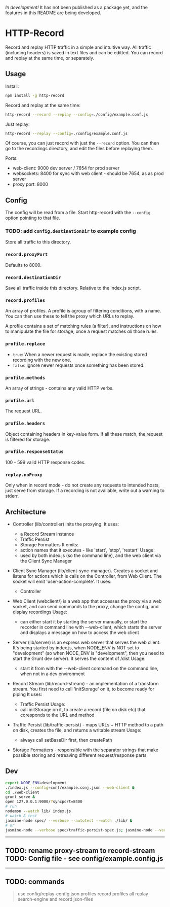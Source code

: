 *In development!* It has not been published as a package yet, and the features in this README are being developed.

HTTP-Record
===========

Record and replay HTTP traffic in a simple and intuitive 
way. All traffic (including headers) is saved in text files and can be 
editted. You can record and replay at the same time, or separately.


Usage
-----

Install:
  ```bash
  npm install -g http-record
  ```

Record and replay at the same time:
  ```bash
  http-record --record --replay --config=./config/example.conf.js
  ```

Just replay:
  ```bash
  http-record --replay --config=./config/example.conf.js
  ```

Of course, you can just record with just the `--record` option. You can then go 
to the recordings directory, and edit the files before replaying them.

Ports:
  - web-client: 9000 dev server / 7654 for prod server
  - websockets: 8400 for sync with web client - should be 7654, as as prod server
  - proxy port: 8000




Config
------

The config will be read from a file. Start http-record with the `--config` option
pointing to that file.

### TODO: add `config.destinationDir` to example config
Store all traffic to this directory.

### `record.proxyPort`
Defaults to 8000.

### `record.destinationDir`
Save all traffic inside this directory. Relative to the index.js script.

### `record.profiles`
An array of profiles. A profile is agroup of filtering conditions, with a name. You
can then use these to tell the proxy which URLs to replay.

A profile contains a set of matching rules (a filter), and instructions on how to manipulate
the file for storage, once a request matches *all* those rules.

### `profile.replace`
+ `true`: When a newer request is made, replace the existing stored recording with the new one.
+ `false`: ignore newer requests once something has been stored.

### `profile.methods`
An array of strings - contains any valid HTTP verbs.

### `profile.url`
The request URL.

### `profile.headers`
Object containing headers in key-value form. If all these match, the request is filtered
for storage.

### `profile.responseStatus`
100 - 599 valid HTTP response codes.


### `replay.noProxy`
Only when in record mode - do not create any requests to intended hosts, just serve from
storage. If a recording is not available, write out a warning to stderr.


Architecture
------------

- Controller (lib/controller) inits the proxying.
  It uses:
    - a Record Stream instance
    - Traffic Persist
    - Storage Formatters
  It emits:
    - action names that it executes - like 'start', 'stop', 'restart'
  Usage:
    - used by both index.js (so the command line), and the web client via the Client Sync Manager

- Client Sync Manager (lib/client-sync-manager). Creates a socket and listens for actions which is calls on the Controller,
  from Web Client. The socket will emit 'user-action-complete'.
  It uses:
    - Controller

- Web Client (webclient/) is a web app that accesses the proxy via a web socket, and can send commands to the proxy, change 
  the config, and display recordings
  Usage:
    - can either start it by starting the server manually, or start the recorder in command line with --web-client, which
    starts the server and displays a message on how to access the web client

- Server (lib/server) is an express web server that serves the web client. It's being started by index.js, when NODE_ENV is
  NOT set to "development" (so when NODE_ENV is "development", then you need to start the Grunt dev server). It serves the
  content of /dist
  Usage:
    - start it from with the --web-client command on the command line, when not in a dev environment

- Record Stream (lib/record-stream) - an implementation of a transform stream. You first need to call 'initStorage' on it, to become ready for
  piping
  It uses:
    - Traffic Persist
  Usage:
    - call initStorage on it, to create a record (file on disk etc) that coresponds to the URL and method

- Traffic Persist (lib/traffic-persist) - maps URLs + HTTP method to a path on disk, creates the file, and returns a writable stream
  Usage:
    - always call setBaseDir first, then createPath

- Storage Formatters - responsible with the separator strings that make possible storing and retreaving different request/response
  parts
  

Dev
---
  ```bash
  export NODE_ENV=development
  ./index.js --config=conf/example.conj.json --web-client &
  cd ./web-client
  grunt serve &
  open 127.0.0.1:9000/?syncport=8400 
  # run
  nodemon --watch lib/ index.js
  # watch & test
  jasmine-node spec/ --verbose --autotest --watch ./lib/ &
  # or
  jasmine-node --verbose spec/traffic-persist-spec.js; jasmine-node --verbose spec/proxy-stream-spec.js
  ```


---
TODO: rename proxy-stream to record-stream
TODO: Config file - see config/example.config.js
---

---
TODO: commands
---

> use config/replay-config.json
> profiles
> record profiles all
> replay search-engine and record json-files

